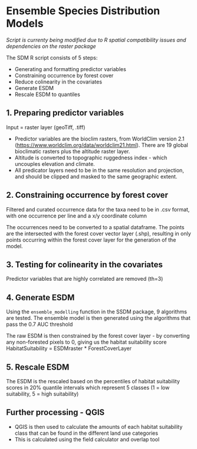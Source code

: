 # Ensemble Species Distribution Models

*Script is currenty being modified due to R spatial compatibility issues and dependencies on the raster package*

The SDM R script consists of 5 steps:

- Generating and formatting predictor variables
- Constraining occurrence by forest cover
- Reduce colinearity in the covariates
- Generate ESDM 
- Rescale ESDM to quantiles

## 1. Preparing predictor variables
Input = raster layer (geoTiff, .tiff)
- Predictor variables are the bioclim rasters, from WorldClim version 2.1 (https://www.worldclim.org/data/worldclim21.html). There are 19 global bioclimatic rasters plus the altitude raster layer.
- Altitude is converted to topographic ruggedness index - which uncouples elevation and climate. 
- All predicator layers need to be in the same resolution and projection, and should be clipped and masked to the same geographic extent.

## 2. Constraining occurrence by forest cover
Filtered and curated occurrence data for the taxa need to be in .csv format, with one occurrence per line and a x/y coordinate column 

The occurrences need to be converted to a spatial dataframe. The points are the intersected with the forest cover vector layer (.shp), resulting in only points occurring within the forest cover layer for the generation of the model.

## 3. Testing for colinearity in the covariates
Predictor variables that are highly correlated are removed (th=3)

## 4. Generate ESDM
Using the `ensemble_modelling` function in the SSDM package, 9 algorithms are tested. The ensemble model is then generated using the algorithms that pass the 0.7 AUC threshold

The raw ESDM is then constrained by the forest cover layer - by converting any non-forested pixels to 0, giving us the habitat suitability score
HabitatSuitability = ESDMraster * ForestCoverLayer

## 5. Rescale ESDM
The ESDM is the rescaled based on the percentiles of habitat suitability scores in 20% quantile intervals which represent 5 classes (1 = low suitability, 5 = high suitability)

## Further processing - QGIS
- QGIS is then used to calculate the amounts of each habitat suitability class that can be found in the different land use categories
- This is calculated using the field calculator and overlap tool

